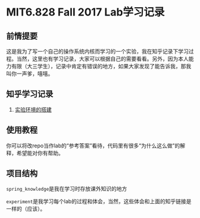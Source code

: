 # MIT6.828 Fall 2017 Lab学习记录

## 前情提要

这是我为了写一个自己的操作系统内核而学习的一个实验，我在知乎记录下学习过程。当然，这里也有学习记录，大家可以根据自己的需要看看。另外，因为本人能力有限（大三学生），记录中肯定有错误的地方，如果大家发现了能告诉我，那我叫你一声爹，嘻嘻。

## 知乎学习记录

1. [实验环境的搭建](https://zhuanlan.zhihu.com/p/161202840)

## 使用教程

你可以将改repo当作lab的“参考答案”看待，代码里有很多“为什么这么做”的解释，希望能对你有帮助。

## 项目结构

`spring_knowledge`是我在学习时存放课外知识的地方

`experiment`是我学习每个lab的过程和体会，当然，这些体会和上面的知乎链接是一样的（应该）。